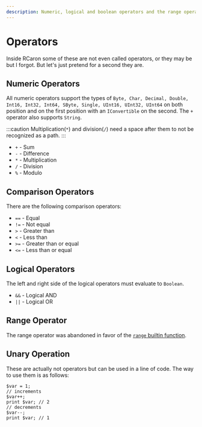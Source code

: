 ```yaml
---
description: Numeric, logical and boolean operators and the range operator
---
```


# Operators

Inside RCaron some of these are not even called operators, or they may be but I forgot. But let's just pretend for a second they are.

## Numeric Operators

All numeric operators support the types of `Byte, Char, Decimal, Double, Int16, Int32, Int64, SByte, Single, UInt16, UInt32, UInt64` on both position and on the first position with an `IConvertible` on the second. The `+` operator also supports `String`.

:::caution
Multiplication(`*`) and division(`/`) need a space after them to not be recognized as a path.
:::

- `+` - Sum
- `-` - Difference
- `*` - Multiplication
- `/` - Division
- `%` - Modulo

## Comparison Operators

There are the following comparison operators:

- `==` - Equal
- `!=` - Not equal
- `>` - Greater than
- `<` - Less than
- `>=` - Greater than or equal
- `<=` - Less than or equal

## Logical Operators

The left and right side of the logical operators must evaluate to `Boolean`.

- `&&` - Logical AND
- `||` - Logical OR

## Range Operator

The range operator was abandoned in favor of the [`range` builtin function](./Built-In%20Functions.md#range).

## Unary Operation

These are actually not operators but can be used in a line of code. The way to use them is as follows:

```rcaron
$var = 1;
// increments
$var++;
print $var; // 2
// decrements
$var--;
print $var; // 1
```
